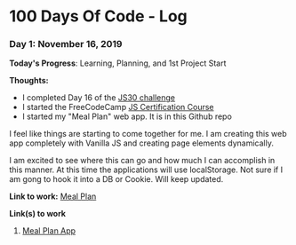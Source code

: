 # 100 Days Of Code - Log

### Day 1: November 16, 2019

**Today's Progress**: Learning, Planning, and 1st Project Start

**Thoughts:** 

* I completed Day 16 of the [JS30 challenge](https://javascript30.com)
* I started the FreeCodeCamp [JS Certification Course](https://www.freecodecamp.org/learn)
* I started my "Meal Plan" web app. It is in this Github repo

I feel like things are starting to come together for me. I am creating this web app completely with Vanilla JS and creating page elements dynamically.

I am excited to see where this can go and how much I can accomplish in this manner. At this time the applications will use localStorage. Not sure if I am gong to hook it into a DB or Cookie. Will keep updated.

**Link to work:** [Meal Plan](https://github.com/nicreichelt/100-days-of-code/tree/master/meal-plan-app)

**Link(s) to work**
1. [Meal Plan App](https://github.com/nicreichelt/100-days-of-code/tree/master/meal-plan-app)

